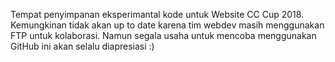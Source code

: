 Tempat penyimpanan eksperimantal kode untuk Website CC Cup 2018.
Kemungkinan tidak akan up to date karena tim webdev masih menggunakan FTP untuk kolaborasi.
Namun segala usaha untuk mencoba menggunakan GitHub ini akan selalu diapresiasi :)
